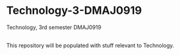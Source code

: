 # Technology-3-DMAJ0919
Technology, 3rd semester DMAJ0919<br><br>
<p>
  This repository will be populated with stuff relevant to Technology.<br>
</p>
  
